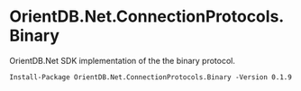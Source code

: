 # OrientDB.Net.ConnectionProtocols.Binary
OrientDB.Net SDK implementation of the the binary protocol.


```
Install-Package OrientDB.Net.ConnectionProtocols.Binary -Version 0.1.9
```